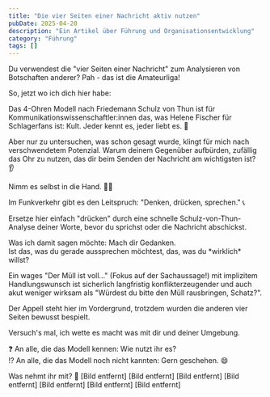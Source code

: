 ```yaml
---
title: "Die vier Seiten einer Nachricht aktiv nutzen"
pubDate: 2025-04-20
description: "Ein Artikel über Führung und Organisationsentwicklung"
category: "Führung"
tags: []
---
```

Du verwendest die "vier Seiten einer Nachricht" zum Analysieren von Botschaften anderer? Pah - das ist die Amateurliga!  
  
So, jetzt wo ich dich hier habe:  
  
Das 4-Ohren Modell nach Friedemann Schulz von Thun ist für Kommunikationswissenschaftler:innen das, was Helene Fischer für Schlagerfans ist: Kult. Jeder kennt es, jeder liebt es. 🎤  
  
Aber nur zu untersuchen, was schon gesagt wurde, klingt für mich nach verschwendetem Potenzial. Warum deinem Gegenüber aufbürden, zufällig das Ohr zu nutzen, das dir beim Senden der Nachricht am wichtigsten ist? 👂  
  
Nimm es selbst in die Hand. 💁‍♂️  
  
Im Funkverkehr gibt es den Leitspruch: "Denken, drücken, sprechen." 📞  
  
Ersetze hier einfach "drücken" durch eine schnelle Schulz-von-Thun-Analyse deiner Worte, bevor du sprichst oder die Nachricht abschickst.  
  
Was ich damit sagen möchte: Mach dir Gedanken.  
Ist das, was du gerade aussprechen möchtest, das, was du \*wirklich\* willst?  
  
Ein wages "Der Müll ist voll..." (Fokus auf der Sachaussage!) mit implizitem Handlungswunsch ist sicherlich langfristig konflikterzeugender und auch akut weniger wirksam als "Würdest du bitte den Müll rausbringen, Schatz?".  
  
Der Appell steht hier im Vordergrund, trotzdem wurden die anderen vier Seiten bewusst bespielt.  
  
  
Versuch's mal, ich wette es macht was mit dir und deiner Umgebung.  
  
❓ An alle, die das Modell kennen: Wie nutzt ihr es?  
⁉️ An alle, die das Modell noch nicht kannten: Gern geschehen. 😄  
  
Was nehmt ihr mit? 🧠
[Bild entfernt]
[Bild entfernt]
[Bild entfernt]
[Bild entfernt]
[Bild entfernt]
[Bild entfernt]
[Bild entfernt]
